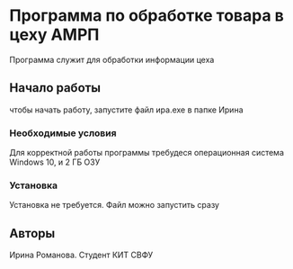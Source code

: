 # Программа по обработке товара в цеху АМРП

Программа служит для обработки информации цеха

## Начало работы

чтобы начать работу, запустите файл ира.exe в папке Ирина

### Необходимые условия 

Для корректной работы программы требудеся операционная система Windows 10, и 2 ГБ ОЗУ

### Установка

Установка не требуется. Файл можно запустить сразу

## Авторы

Ирина Романова. Студент КИТ СВФУ